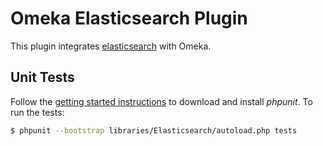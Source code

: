 # Omeka Elasticsearch Plugin

This plugin integrates [elasticsearch](https://www.elastic.co/products/elasticsearch) with Omeka.

## Unit Tests

Follow the [getting started instructions](https://phpunit.de/getting-started.html) to download and install _phpunit_. To run the tests:

```sh
$ phpunit --bootstrap libraries/Elasticsearch/autoload.php tests
```
